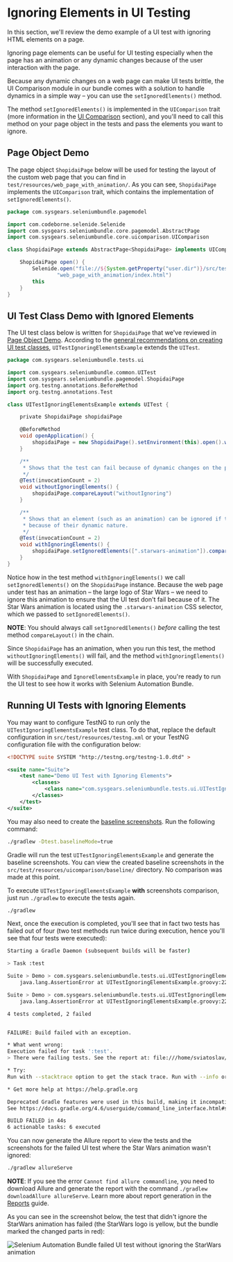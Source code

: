 # Ignoring Elements in UI Testing

In this section, we'll review the demo example of a UI test with ignoring HTML elements on a page.

Ignoring page elements can be useful for UI testing especially when the page has an animation or any dynamic changes
because of the user interaction with the page.

Because any dynamic changes on a web page can make UI tests brittle, the UI Comparison module in our bundle comes with a
solution to handle dynamics in a simple way &ndash; you can use the `setIgnoredElements()` method.

The method `setIgnoredElements()` is implemented in the `UIComparison` trait (more information in the [UI Comparison]
section), and you'll need to call this method on your page object in the tests and pass the elements you want to ignore.

## Page Object Demo

The page object `ShopidaiPage` below will be used for testing the layout of the custom web page that you can find in
`test/resources/web_page_with_animation/`. As you can see, `ShopidaiPage` implements the `UIComparison` trait, which
contains the implementation of `setIgnoredElements()`.

```groovy
package com.sysgears.seleniumbundle.pagemodel

import com.codeborne.selenide.Selenide
import com.sysgears.seleniumbundle.core.pagemodel.AbstractPage
import com.sysgears.seleniumbundle.core.uicomparison.UIComparison

class ShopidaiPage extends AbstractPage<ShopidaiPage> implements UIComparison<ShopidaiPage> {

    ShopidaiPage open() {
        Selenide.open("file://${System.getProperty("user.dir")}/src/test/resources/" +
                "web_page_with_animation/index.html")
        this
    }
}
```

## UI Test Class Demo with Ignored Elements

The UI test class below is written for `ShopidaiPage` that we've reviewed in [Page Object Demo](#page-object-demo).
According to the [general recommendations on creating UI test classes], `UITestIgnoringElementsExample` extends the
`UITest`.

```groovy
package com.sysgears.seleniumbundle.tests.ui

import com.sysgears.seleniumbundle.common.UITest
import com.sysgears.seleniumbundle.pagemodel.ShopidaiPage
import org.testng.annotations.BeforeMethod
import org.testng.annotations.Test

class UITestIgnoringElementsExample extends UITest {

    private ShopidaiPage shopidaiPage

    @BeforeMethod
    void openApplication() {
        shopidaiPage = new ShopidaiPage().setEnvironment(this).open().waitForPageToLoadElements()
    }

    /**
     * Shows that the test can fail because of dynamic changes on the page.
     */
    @Test(invocationCount = 2)
    void withoutIgnoringElements() {
        shopidaiPage.compareLayout("withoutIgnoring")
    }

    /**
     * Shows that an element (such as an animation) can be ignored if they may affect test result
     * because of their dynamic nature.
     */
    @Test(invocationCount = 2)
    void withIgnoringElements() {
        shopidaiPage.setIgnoredElements([".starwars-animation"]).compareLayout("withIgnoring")
    }
}
```

Notice how in the test method `withIgnoringElements()` we call `setIgnoredElements()` on the `ShopidaiPage` instance.
Because the web page under test has an animation &ndash; the large logo of Star Wars &ndash; we need to ignore this
animation to ensure that the UI test don't fail because of it. The Star Wars animation is located using the
`.starwars-animation` CSS selector, which we passed to `setIgnoredElements()`.

**NOTE**: You should always call `setIgnoredElements()` _before_ calling the test method `compareLayout()` in the chain.

Since `ShopidaiPage` has an animation, when you run this test, the method `withoutIgnoringElements()` will fail, and the
method `withIgnoringElements()` will be successfully executed.

With `ShopidaiPage` and `IgnoreElementsExample` in place, you're ready to run the UI test to see how it works with
Selenium Automation Bundle.

## Running UI Tests with Ignoring Elements

You may want to configure TestNG to run only the `UITestIgnoringElementsExample` test class. To do that, replace the
default configuration in `src/test/resources/testng.xml` or your TestNG configuration file with the configuration below:

```xml
<!DOCTYPE suite SYSTEM "http://testng.org/testng-1.0.dtd" >

<suite name="Suite">
    <test name="Demo UI Test with Ignoring Elements">
        <classes>
            <class name="com.sysgears.seleniumbundle.tests.ui.UITestIgnoringElementsExample"/>
        </classes>
    </test>
</suite>
```

You may also need to create the [baseline screenshots]. Run the following command:

```bash
./gradlew -Dtest.baselineMode=true
```

Gradle will run the test `UITestIgnoringElementsExample` and generate the baseline screenshots. You can view the created
baseline screenshots in the `src/test/resources/uicomparison/baseline/` directory. No comparison was made at this point.

To execute `UITestIgnoringElementsExample` **with** screenshots comparison, just run `./gradlew` to execute the tests
again.

```bash
./gradlew
```

Next, once the execution is completed, you'll see that in fact two tests has failed out of four (two test methods run
twice during execution, hence you'll see that four tests were executed):

```bash
Starting a Gradle Daemon (subsequent builds will be faster)

> Task :test

Suite > Demo > com.sysgears.seleniumbundle.tests.ui.UITestIgnoringElementsExample.withoutIgnoringElements FAILED
    java.lang.AssertionError at UITestIgnoringElementsExample.groovy:22

Suite > Demo > com.sysgears.seleniumbundle.tests.ui.UITestIgnoringElementsExample.withoutIgnoringElements FAILED
    java.lang.AssertionError at UITestIgnoringElementsExample.groovy:22

4 tests completed, 2 failed


FAILURE: Build failed with an exception.

* What went wrong:
Execution failed for task ':test'.
> There were failing tests. See the report at: file:///home/sviatoslav/projects/selenium-automation-bundle/build/reports/tests/test/index.html

* Try:
Run with --stacktrace option to get the stack trace. Run with --info or --debug option to get more log output. Run with --scan to get full insights.

* Get more help at https://help.gradle.org

Deprecated Gradle features were used in this build, making it incompatible with Gradle 5.0.
See https://docs.gradle.org/4.6/userguide/command_line_interface.html#sec:command_line_warnings

BUILD FAILED in 44s
6 actionable tasks: 6 executed
```

You can now generate the Allure report to view the tests and the screenshots for the failed UI test where the Star Wars
animation wasn't ignored:

```bash
./gradlew allureServe
```

**NOTE**: If you see the error `Cannot find allure commandline`, you need to download Allure and generate the report
with the command `./gradlew downloadAllure allureServe`. Learn more about report generation in the [Reports] guide.

As you can see in the screenshot below, the test that didn't ignore the StarWars animation has failed (the StarWars logo
is yellow, but the bundle marked the changed parts in red):

![Selenium Automation Bundle failed UI test without ignoring the StarWars animation](https://user-images.githubusercontent.com/21691607/54425123-388e8a00-471d-11e9-9d41-5c293b21dd7e.png)

[ui comparison]: https://github.com/sysgears/selenium-automation-bundle/blob/master/docs/UI_Testing/UI_Comparison_Module.mdn
[general recommendations on creating ui test classes]: https://github.com/sysgears/selenium-automation-bundle/blob/master/docs/advanced/UI_Testing/General-Concept-and-Testing-Flow.md#General-Considerations-for-Writing-Test-Classes-for-UI-Tests.m
[baseline screenshots]: https://github.com/sysgears/selenium-automation-bundle/blob/docs/docs/fundamentals/UI%20Testing/Baseline%20Mode.md
[reports]: https://github.com/sysgears/selenium-automation-bundle/blob/docs/docs/fundamentals/Reporting.md
